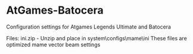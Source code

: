 # AtGames-Batocera
Configuration settings for Atgames Legends Ultimate and Batocera

Files:
ini.zip - Unzip and place in system\configs\mame\ini
These files are optimized mame vector beam settings


